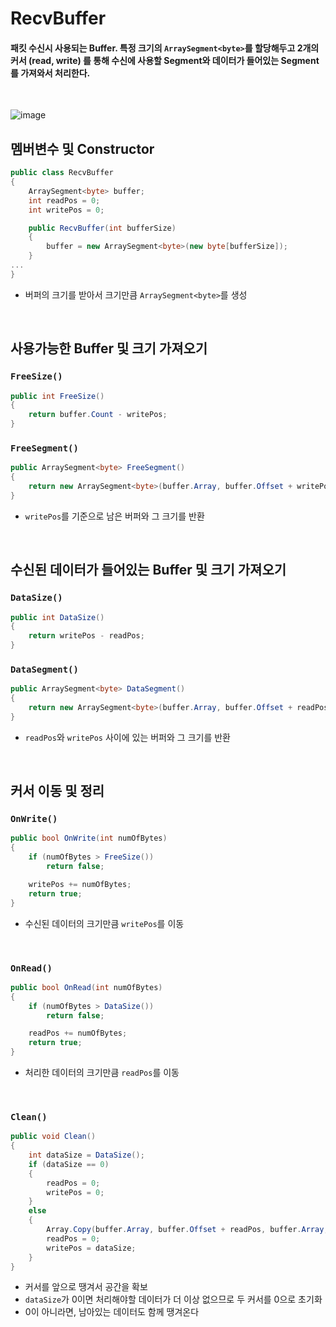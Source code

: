# RecvBuffer
#### 패킷 수신시 사용되는 Buffer. 특정 크기의 `ArraySegment<byte>`를 할당해두고 2개의 커서 (read, write) 를 통해 수신에 사용할 Segment와 데이터가 들어있는 Segment를 가져와서 처리한다.
<br>

![image](https://github.com/Wseop/game-server-note/assets/18005580/ea807a21-110b-494c-9dab-9e2d0dad0e0f)

## 멤버변수 및 Constructor
```c#
public class RecvBuffer
{
    ArraySegment<byte> buffer;
    int readPos = 0;
    int writePos = 0;

    public RecvBuffer(int bufferSize)
    {
        buffer = new ArraySegment<byte>(new byte[bufferSize]);
    }
...
}
```
- 버퍼의 크기를 받아서 크기만큼 `ArraySegment<byte>`를 생성
<br>

## 사용가능한 Buffer 및 크기 가져오기
### `FreeSize()`
```c#
public int FreeSize()
{
    return buffer.Count - writePos;
}
```
### `FreeSegment()`
```c#
public ArraySegment<byte> FreeSegment()
{
    return new ArraySegment<byte>(buffer.Array, buffer.Offset + writePos, FreeSize());
}
```
- `writePos`를 기준으로 남은 버퍼와 그 크기를 반환
<br>

## 수신된 데이터가 들어있는 Buffer 및 크기 가져오기
### `DataSize()`
```c#
public int DataSize()
{
    return writePos - readPos;
}
```
### `DataSegment()`
```c#
public ArraySegment<byte> DataSegment()
{
    return new ArraySegment<byte>(buffer.Array, buffer.Offset + readPos, DataSize());
}
```
- `readPos`와 `writePos` 사이에 있는 버퍼와 그 크기를 반환
<br>

## 커서 이동 및 정리
### `OnWrite()`
```c#
public bool OnWrite(int numOfBytes)
{
    if (numOfBytes > FreeSize())
        return false;

    writePos += numOfBytes;
    return true;
}
```
- 수신된 데이터의 크기만큼 `writePos`를 이동
<br>

### `OnRead()`
```c#
public bool OnRead(int numOfBytes)
{
    if (numOfBytes > DataSize())
        return false;

    readPos += numOfBytes;
    return true;
}
```
- 처리한 데이터의 크기만큼 `readPos`를 이동
<br>

### `Clean()`
```c#
public void Clean()
{
    int dataSize = DataSize();
    if (dataSize == 0)
    {
        readPos = 0;
        writePos = 0;
    }
    else
    {
        Array.Copy(buffer.Array, buffer.Offset + readPos, buffer.Array, buffer.Offset, dataSize);
        readPos = 0;
        writePos = dataSize;
    }
}
```
- 커서를 앞으로 땡겨서 공간을 확보
- `dataSize`가 0이면 처리해야할 데이터가 더 이상 없으므로 두 커서를 0으로 초기화
- 0이 아니라면, 남아있는 데이터도 함께 땡겨온다
